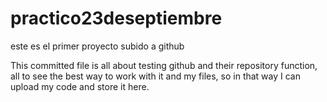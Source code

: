 practico23deseptiembre
======================

este es el primer proyecto subido a github


This committed file is all about testing github and their repository function, all to see the best way to work with it and my
files, so in that way I can upload my code and store it here.
